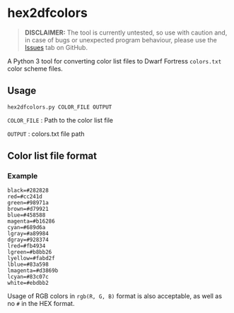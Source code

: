 hex2dfcolors
============

> **DISCLAIMER:** The tool is currently untested, so use with caution and, 
> in case of bugs or unexpected program behaviour, please use the 
> [Issues](https://github.com/cafuneandchill/hex2dfcolors/issues) tab on GitHub.

A Python 3 tool for converting color list files
to Dwarf Fortress `colors.txt` color scheme files.

Usage
-----

```shell
hex2dfcolors.py COLOR_FILE OUTPUT
```

`COLOR_FILE`
: Path to the color list file

`OUTPUT`
: colors.txt file path

Color list file format
----------------------

### Example

```
black=#282828
red=#cc241d
green=#98971a
brown=#d79921
blue=#458588
magenta=#b16286
cyan=#689d6a
lgray=#a89984
dgray=#928374
lred=#fb4934
lgreen=#b8bb26
lyellow=#fabd2f
lblue=#83a598
lmagenta=#d3869b
lcyan=#83c07c
white=#ebdbb2
```

Usage of RGB colors
in `rgb(R, G, B)` format
is also acceptable, as well as
no `#` in the HEX format.
